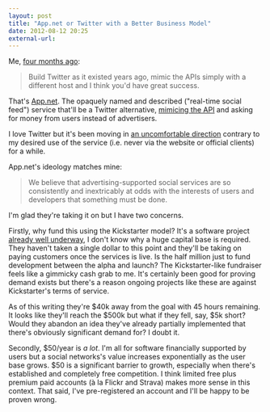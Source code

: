 ```yaml
---
layout: post
title: "App.net or Twitter with a Better Business Model"
date: 2012-08-12 20:25
external-url: 
---
```


Me, [four months ago](https://twitter.com/jimwhimpey/status/218849763532087296):

> Build Twitter as it existed years ago, mimic the APIs simply with a different host and I think you'd have great success.

That's [App.net](https://join.app.net/). The opaquely named and described ("real-time social feed") service that'll be a Twitter alternative, [mimicing the API](https://github.com/appdotnet/api-spec/blob/master/objects.md) and asking for money from users instead of advertisers.

I love Twitter but it's been moving in [an uncomfortable direction](https://dev.twitter.com/blog/delivering-consistent-twitter-experience) contrary to my desired use of the service (i.e. never via the website or official clients) for a while. 

App.net's ideology matches mine: 

> We believe that advertising-supported social services are so consistently and inextricably at odds with the interests of users and developers that something must be done.

I'm glad they're taking it on but I have two concerns.<p></p>

Firstly, why fund this using the Kickstarter model? It's a software project [already well underway](https://alpha.app.net/global/), I don't know why a huge capital base is required. They haven't taken a single dollar to this point and they'll be taking on paying customers once the services is live. Is the half million just to fund development between the alpha and launch? The Kickstarter-like fundraiser feels like a gimmicky cash grab to me. It's certainly been good for proving demand exists but there's a reason ongoing projects like these are against Kickstarter's terms of service.

As of this writing they're $40k away from the goal with 45 hours remaining. It looks like they'll reach the $500k but what if they fell, say, $5k short? Would they abandon an idea they've already partially implemented that there's obviously significant demand for? I doubt it.

Secondly, $50/year is *a lot*. I'm all for software financially supported by users but a social networks's value increases exponentially as the user base grows. $50 is a significant barrier to growth, especially when there's established and completely free competition. I think limited free plus premium paid accounts (à la Flickr and Strava) makes more sense in this context. That said, I've pre-registered an account and I'll be happy to be proven wrong.